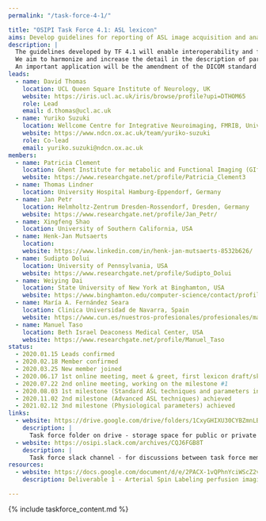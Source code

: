 ```yaml
---
permalink: "/task-force-4-1/"

title: "OSIPI Task Force 4.1: ASL lexicon"
aims: Develop guidelines for reporting of ASL image acquisition and analysis
description: |
  The guidelines developed by TF 4.1 will enable interoperability and facilitate the comparison of results produced by different ASL analysis tools, studies or sites. 
  We aim to harmonize and increase the detail in the description of parameters and configurations, enable encoding of the complete perfusion imaging workflow, and pave the way for consensus building. 
  An important application will be the amendment of the DICOM standard for ASL perfusion parametric maps, as well as BIDS extensions, and development of demonstrations and use cases. 
leads:
  - name: David Thomas 
    location: UCL Queen Square Institute of Neurology, UK
    website: https://iris.ucl.ac.uk/iris/browse/profile?upi=DTHOM65
    role: Lead
    email: d.thomas@ucl.ac.uk 
  - name: Yuriko Suzuki
    location: Wellcome Centre for Integrative Neuroimaging, FMRIB, University of Oxford, UK
    website: https://www.ndcn.ox.ac.uk/team/yuriko-suzuki
    role: Co-lead
    email: yuriko.suzuki@ndcn.ox.ac.uk
members:
  - name: Patricia Clement
    location: Ghent Institute for metabolic and Functional Imaging (GIfMI), Belgium
    website: https://www.researchgate.net/profile/Patricia_Clement3
  - name: Thomas Lindner
    location: University Hospital Hamburg-Eppendorf, Germany
  - name: Jan Petr
    location: Helmholtz-Zentrum Dresden-Rossendorf, Dresden, Germany
    website: https://www.researchgate.net/profile/Jan_Petr/
  - name: Xingfeng Shao
    location: University of Southern California, USA
  - name: Henk-Jan Mutsaerts
    location: 
    website: https://www.linkedin.com/in/henk-jan-mutsaerts-8532b626/
  - name: Sudipto Dolui
    location: University of Pennsylvania, USA
    website: https://www.researchgate.net/profile/Sudipto_Dolui
  - name: Weiying Dai
    location: State University of New York at Binghamton, USA 
    website: https://www.binghamton.edu/computer-science/contact/profile.html?id=wdai 
  - name: María A. Fernández Seara
    location: Clinica Universidad de Navarra, Spain
    website: https://www.cun.es/nuestros-profesionales/profesionales/maria-fernandez-seara
  - name: Manuel Taso
    location: Beth Israel Deaconess Medical Center, USA
    website: https://www.researchgate.net/profile/Manuel_Taso
status:
  - 2020.01.15 Leads confirmed
  - 2020.02.18 Member confirmed
  - 2020.03.25 New member joined
  - 2020.06.17 1st online meeting, meet & greet, first lexicon draft/sketch created
  - 2020.07.22 2nd online meeting, working on the milestone #1
  - 2020.08.03 1st milestone (Standard ASL techniques and parameters in brain perfusion imaging) achieved
  - 2020.11.02 2nd milestone (Advanced ASL techniques) achieved
  - 2021.02.12 3nd milestone (Physiological parameters) achieved
links:
  - website: https://drive.google.com/drive/folders/1CxyGHIXU30CYBZmnLBfylnC4iP7ytNld
    description: |
      Task force folder on drive - storage space for public or private documents developed by the task force.
  - website: https://osipi.slack.com/archives/CQJ6FGB8T
    description: |
      Task force slack channel - for discussions between task force members.
resources:
  - website: https://docs.google.com/document/d/e/2PACX-1vQPhnYciWScZ2vqjzBWUO72gXKKD2UA95q081OA7-2dnLiy9kOimXq1axA7E7xRxbZOmJAb9vMDZ_-D/pub
    description: Deliverable 1 - Arterial Spin Labeling perfusion imaging and analysis lexicon and reporting recommendations (v0.1)

---
```


{% include taskforce_content.md %}
<!--- Please include your task force contents below, free formatting -->
